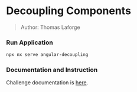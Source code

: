 # Decoupling Components

> Author: Thomas Laforge

### Run Application

```bash
npx nx serve angular-decoupling
```

### Documentation and Instruction

Challenge documentation is [here](https://angular-challenges.vercel.app/challenges/angular/33-decoupling/).
